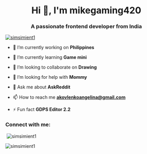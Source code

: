 <h1 align="center">Hi 👋, I'm mikegaming420</h1>
<h3 align="center">A passionate frontend developer from India</h3>

<p align="left"> <a href="https://github.com/ryo-ma/github-profile-trophy"><img src="https://github-profile-trophy.vercel.app/?username=simsimient1" alt="simsimient1" /></a> </p>

- 🔭 I’m currently working on **Philippines**

- 🌱 I’m currently learning **Game mini**

- 👯 I’m looking to collaborate on **Drawing**

- 🤝 I’m looking for help with **Mommy**

- 💬 Ask me about **AskReddit**

- 📫 How to reach me **akovlenkoangelina@gmail.com**

- ⚡ Fun fact **GDPS Editor 2.2**

<h3 align="left">Connect with me:</h3>
<p align="left">
</p>

<p>&nbsp;<img align="center" src="https://github-readme-stats.vercel.app/api?username=simsimient1&show_icons=true&locale=en" alt="simsimient1" /></p>

<p><img align="center" src="https://github-readme-streak-stats.herokuapp.com/?user=simsimient1&" alt="simsimient1" /></p>

